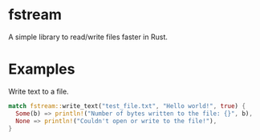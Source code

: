 # fstream
A simple library to read/write files faster in Rust.

# Examples
Write text to a file.
```rust
match fstream::write_text("test_file.txt", "Hello world!", true) {
  Some(b) => println!("Number of bytes written to the file: {}", b),
  None => println!("Couldn't open or write to the file!"),
}
```
